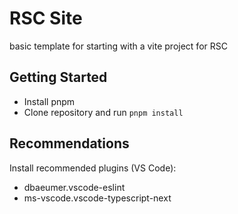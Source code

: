 # RSC Site

basic template for starting with a vite project for RSC

## Getting Started

- Install pnpm
- Clone repository and run ```pnpm install```

## Recommendations

Install recommended plugins (VS Code):
- dbaeumer.vscode-eslint
- ms-vscode.vscode-typescript-next